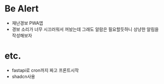 # Be Alert
- 재난경보 PWA앱
- 경보 소리가 너무 시끄러워서 꺼놨는데 그래도 알람은 필요할듯하니 상냥한 알림을 작성해보자

# etc.
- fastapi로 cron까지 짜고 프론트시작
- shadcn사용

